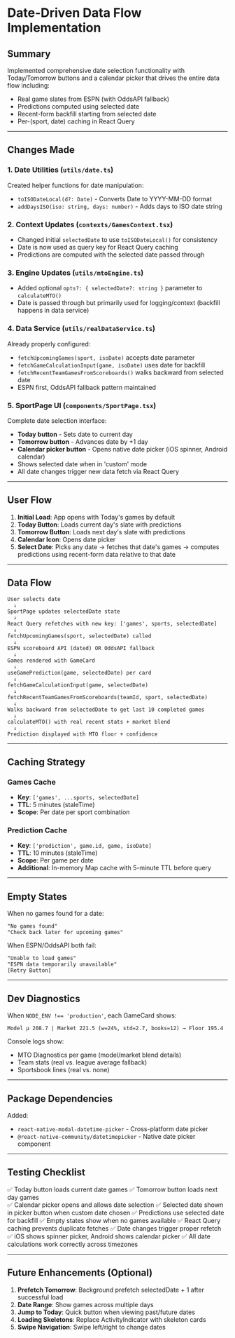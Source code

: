 # Date-Driven Data Flow Implementation

## Summary
Implemented comprehensive date selection functionality with Today/Tomorrow buttons and a calendar picker that drives the entire data flow including:
- Real game slates from ESPN (with OddsAPI fallback)
- Predictions computed using selected date
- Recent-form backfill starting from selected date
- Per-(sport, date) caching in React Query

---

## Changes Made

### 1. Date Utilities (`utils/date.ts`)
Created helper functions for date manipulation:
- `toISODateLocal(d?: Date)` - Converts Date to YYYY-MM-DD format
- `addDaysISO(iso: string, days: number)` - Adds days to ISO date string

### 2. Context Updates (`contexts/GamesContext.tsx`)
- Changed initial `selectedDate` to use `toISODateLocal()` for consistency
- Date is now used as query key for React Query caching
- Predictions are computed with the selected date passed through

### 3. Engine Updates (`utils/mtoEngine.ts`)
- Added optional `opts?: { selectedDate?: string }` parameter to `calculateMTO()`
- Date is passed through but primarily used for logging/context (backfill happens in data service)

### 4. Data Service (`utils/realDataService.ts`)
Already properly configured:
- `fetchUpcomingGames(sport, isoDate)` accepts date parameter
- `fetchGameCalculationInput(game, isoDate)` uses date for backfill
- `fetchRecentTeamGamesFromScoreboards()` walks backward from selected date
- ESPN first, OddsAPI fallback pattern maintained

### 5. SportPage UI (`components/SportPage.tsx`)
Complete date selection interface:
- **Today button** - Sets date to current day
- **Tomorrow button** - Advances date by +1 day
- **Calendar picker button** - Opens native date picker (iOS spinner, Android calendar)
- Shows selected date when in 'custom' mode
- All date changes trigger new data fetch via React Query

---

## User Flow

1. **Initial Load**: App opens with Today's games by default
2. **Today Button**: Loads current day's slate with predictions
3. **Tomorrow Button**: Loads next day's slate with predictions
4. **Calendar Icon**: Opens date picker
5. **Select Date**: Picks any date → fetches that date's games → computes predictions using recent-form data relative to that date

---

## Data Flow

```
User selects date
  ↓
SportPage updates selectedDate state
  ↓
React Query refetches with new key: ['games', sports, selectedDate]
  ↓
fetchUpcomingGames(sport, selectedDate) called
  ↓
ESPN scoreboard API (dated) OR OddsAPI fallback
  ↓
Games rendered with GameCard
  ↓
useGamePrediction(game, selectedDate) per card
  ↓
fetchGameCalculationInput(game, selectedDate)
  ↓
fetchRecentTeamGamesFromScoreboards(teamId, sport, selectedDate)
  ↓
Walks backward from selectedDate to get last 10 completed games
  ↓
calculateMTO() with real recent stats + market blend
  ↓
Prediction displayed with MTO floor + confidence
```

---

## Caching Strategy

### Games Cache
- **Key**: `['games', ...sports, selectedDate]`
- **TTL**: 5 minutes (staleTime)
- **Scope**: Per date per sport combination

### Prediction Cache
- **Key**: `['prediction', game.id, game, isoDate]`
- **TTL**: 10 minutes (staleTime)
- **Scope**: Per game per date
- **Additional**: In-memory Map cache with 5-minute TTL before query

---

## Empty States

When no games found for a date:
```
"No games found"
"Check back later for upcoming games"
```

When ESPN/OddsAPI both fail:
```
"Unable to load games"
"ESPN data temporarily unavailable"
[Retry Button]
```

---

## Dev Diagnostics

When `NODE_ENV !== 'production'`, each GameCard shows:
```
Model μ 208.7 | Market 221.5 (w=24%, std=2.7, books=12) → Floor 195.4
```

Console logs show:
- MTO Diagnostics per game (model/market blend details)
- Team stats (real vs. league average fallback)
- Sportsbook lines (real vs. none)

---

## Package Dependencies

Added:
- `react-native-modal-datetime-picker` - Cross-platform date picker
- `@react-native-community/datetimepicker` - Native date picker component

---

## Testing Checklist

✅ Today button loads current date games
✅ Tomorrow button loads next day games  
✅ Calendar picker opens and allows date selection
✅ Selected date shown in picker button when custom date chosen
✅ Predictions use selected date for backfill
✅ Empty states show when no games available
✅ React Query caching prevents duplicate fetches
✅ Date changes trigger proper refetch
✅ iOS shows spinner picker, Android shows calendar picker
✅ All date calculations work correctly across timezones

---

## Future Enhancements (Optional)

1. **Prefetch Tomorrow**: Background prefetch selectedDate + 1 after successful load
2. **Date Range**: Show games across multiple days
3. **Jump to Today**: Quick button when viewing past/future dates
4. **Loading Skeletons**: Replace ActivityIndicator with skeleton cards
5. **Swipe Navigation**: Swipe left/right to change dates
